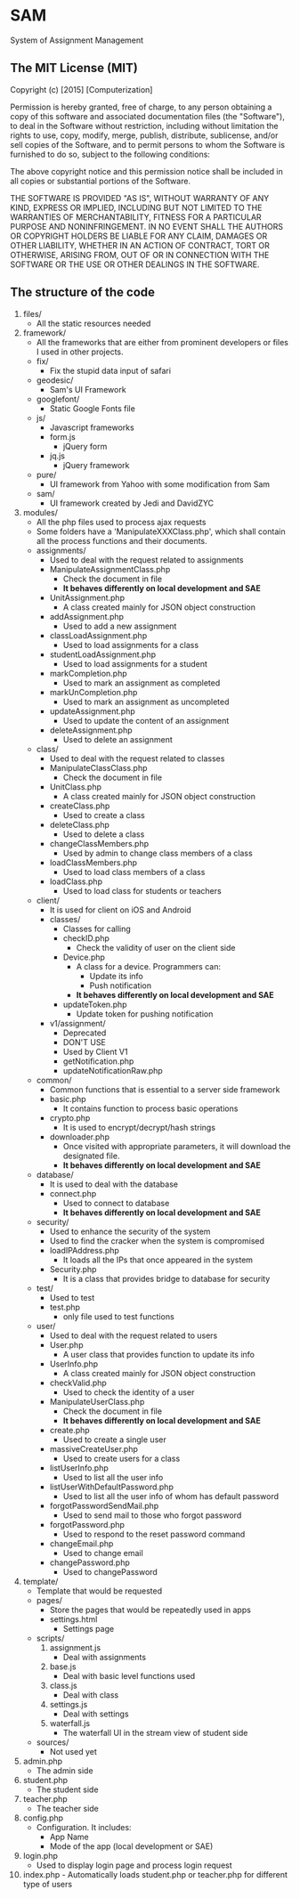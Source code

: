 SAM
====
System of Assignment Management

The MIT License (MIT)
---- 
Copyright (c) [2015] [Computerization]

Permission is hereby granted, free of charge, to any person obtaining a copy
of this software and associated documentation files (the "Software"), to deal
in the Software without restriction, including without limitation the rights
to use, copy, modify, merge, publish, distribute, sublicense, and/or sell
copies of the Software, and to permit persons to whom the Software is
furnished to do so, subject to the following conditions:

The above copyright notice and this permission notice shall be included in all
copies or substantial portions of the Software.

THE SOFTWARE IS PROVIDED "AS IS", WITHOUT WARRANTY OF ANY KIND, EXPRESS OR
IMPLIED, INCLUDING BUT NOT LIMITED TO THE WARRANTIES OF MERCHANTABILITY,
FITNESS FOR A PARTICULAR PURPOSE AND NONINFRINGEMENT. IN NO EVENT SHALL THE
AUTHORS OR COPYRIGHT HOLDERS BE LIABLE FOR ANY CLAIM, DAMAGES OR OTHER
LIABILITY, WHETHER IN AN ACTION OF CONTRACT, TORT OR OTHERWISE, ARISING FROM,
OUT OF OR IN CONNECTION WITH THE SOFTWARE OR THE USE OR OTHER DEALINGS IN THE
SOFTWARE.



The structure of the code
---- 
1.  files/
	- All the static resources needed
2.  framework/
	- All the frameworks that are either from prominent developers or files I used in other projects.
	-  fix/
		- Fix the stupid data input of safari
	-  geodesic/
		- Sam's UI Framework
	-  googlefont/
		- Static Google Fonts file
	-  js/
		- Javascript frameworks
		-  form.js
			- jQuery form
		-  jq.js
			- jQuery framework
	-  pure/
		- UI framework from Yahoo with some modification from Sam
	-  sam/
		- UI framework created by Jedi and DavidZYC
3.  modules/
	- All the php files used to process ajax requests
	- Some folders have a 'ManipulateXXXClass.php', which shall contain all the process functions and their documents.
	-  assignments/
		- Used to deal with the request related to assignments
		-  ManipulateAssignmentClass.php
			- Check the document in file
			- **It behaves differently on local development and SAE**
		-  UnitAssignment.php
			- A class created mainly for JSON object construction
		-  addAssignment.php
			- Used to add a new assignment
		-  classLoadAssignment.php
			- Used to load assignments for a class
		-  studentLoadAssignment.php
			- Used to load assignments for a student
		-  markCompletion.php
			- Used to mark an assignment as completed
		-  markUnCompletion.php
			- Used to mark an assignment as uncompleted
		-  updateAssignment.php
			- Used to update the content of an assignment
		-  deleteAssignment.php
			- Used to delete an assignment
	-  class/
		- Used to deal with the request related to classes
		-  ManipulateClassClass.php
			- Check the document in file
		-  UnitClass.php
			- A class created mainly for JSON object construction
		-  createClass.php
			- Used to create a class
		-  deleteClass.php
			- Used to delete a class
		-  changeClassMembers.php
			- Used by admin to change class members of a class
		-  loadClassMembers.php
			- Used to load class members of a class
		-  loadClass.php
			- Used to load class for students or teachers
	-  client/
		- It is used for client on iOS and Android
		-  classes/
			- Classes for calling
			-  checkID.php
				- Check the validity of user on the client side
			-  Device.php
				- A class for a device. Programmers can:
					- Update its info
					- Push notification
				- **It behaves differently on local development and SAE**
			-  updateToken.php
				- Update token for pushing notification
		-  v1/assignment/
			- Deprecated
			- DON'T USE
			- Used by Client V1
			-  getNotification.php
			-  updateNotificationRaw.php
	-  common/
		- Common functions that is essential to a server side framework
		-  basic.php
			- It contains function to process basic operations
		-  crypto.php
			- It is used to encrypt/decrypt/hash strings
		-  downloader.php
			- Once visited with appropriate parameters, it will download the designated file.
			- **It behaves differently on local development and SAE**
	-  database/
		- It is used to deal with the database
		-  connect.php
			- Used to connect to database
			- **It behaves differently on local development and SAE**
	-  security/
		- Used to enhance the security of the system
		- Used to find the cracker when the system is compromised
		-  loadIPAddress.php
			- It loads all the IPs that once appeared in the system
		-  Security.php
			- It is a class that provides bridge to database for security
	-  test/
		- Used to test
		-  test.php
			- only file used to test functions
	-  user/
		- Used to deal with the request related to users
		-  User.php
			- A user class that provides function to update its info
		-  UserInfo.php
			- A class created mainly for JSON object construction
		-  checkValid.php
			- Used to check the identity of a user
		-  ManipulateUserClass.php
			- Check the document in file
			- **It behaves differently on local development and SAE**
		-  create.php
			- Used to create a single user
		-  massiveCreateUser.php
			- Used to create users for a class
		-  listUserInfo.php
			- Used to list all the user info
		-  listUserWithDefaultPassword.php
			- Used to list all the user info of whom has default password
		-  forgotPasswordSendMail.php
			- Used to send mail to those who forgot password
		-  forgotPassword.php
			- Used to respond to the reset password command
		-  changeEmail.php
			- Used to change email
		-  changePassword.php
			- Used to changePassword
4.  template/
	- Template that would be requested
	-  pages/
		- Store the pages that would be repeatedly used in apps
		-  settings.html
			- Settings page
	-  scripts/
		1.  assignment.js
			- Deal with assignments
		2.  base.js
			- Deal with basic level functions used
		3.  class.js
			- Deal with class
		4.  settings.js
			- Deal with settings
		5.  waterfall.js
			- The waterfall UI in the stream view of student side
	-  sources/
		- Not used yet
5.  admin.php
	- The admin side
6.  student.php
	- The student side
7.  teacher.php
	- The teacher side
8.  config.php
	- Configuration. It includes:
		- App Name
		- Mode of the app (local development or SAE)
9.  login.php
	- Used to display login page and process login request
10.  index.php
	- Automatically loads student.php or teacher.php for different type of users

